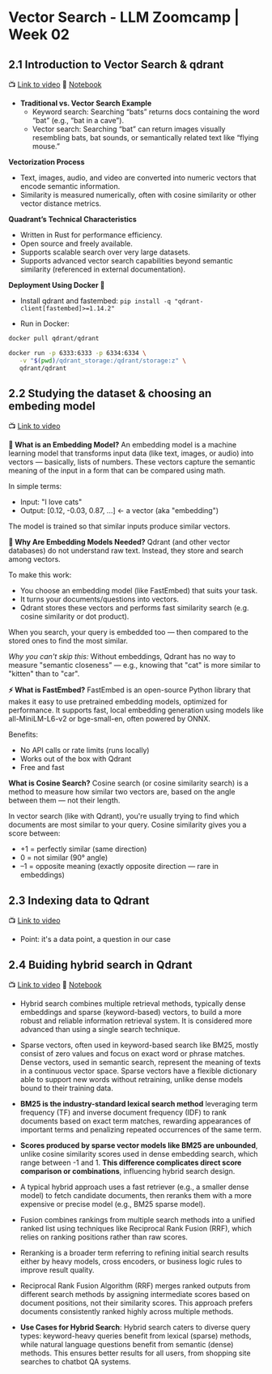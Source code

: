 # Vector Search - LLM Zoomcamp | Week 02



## 2.1 Introduction to Vector Search & qdrant

📺 [Link to video](https://www.youtube.com/watch?v=cX2vO1q2BGE)
📕 [Notebook](./sematic_search.ipynb)

- **Traditional vs. Vector Search Example**
    - Keyword search: Searching “bats” returns docs containing the word “bat” (e.g., “bat in a cave”).
    - Vector search: Searching “bat” can return images visually resembling bats, bat sounds, or semantically related text like “flying mouse.”

**Vectorization Process**

- Text, images, audio, and video are converted into numeric vectors that encode semantic information.
- Similarity is measured numerically, often with cosine similarity or other vector distance metrics.

**Quadrant’s Technical Characteristics**

- Written in Rust for performance efficiency.
- Open source and freely available.
- Supports scalable search over very large datasets.
- Supports advanced vector search capabilities beyond semantic similarity (referenced in external documentation).

**Deployment Using Docker 🐳**

- Install qdrant and fastembed:
`pip install -q "qdrant-client[fastembed]>=1.14.2"`

- Run in Docker:
```bash
docker pull qdrant/qdrant

docker run -p 6333:6333 -p 6334:6334 \
   -v "$(pwd)/qdrant_storage:/qdrant/storage:z" \
   qdrant/qdrant
```

## 2.2 Studying the dataset & choosing an embeding model
📺 [Link to video](https://www.youtube.com/watch?v=4lX6sbdrs84)

**🧠 What is an Embedding Model?**
An embedding model is a machine learning model that transforms input data (like text, images, or audio) into vectors — basically, lists of numbers. These vectors capture the semantic meaning of the input in a form that can be compared using math.

In simple terms:
- Input: "I love cats"
- Output: [0.12, -0.03, 0.87, ...] ← a vector (aka "embedding")

The model is trained so that similar inputs produce similar vectors.

**🧭 Why Are Embedding Models Needed?**
Qdrant (and other vector databases) do not understand raw text. Instead, they store and search among vectors.

To make this work:

- You choose an embedding model (like FastEmbed) that suits your task.
- It turns your documents/questions into vectors.
- Qdrant stores these vectors and performs fast similarity search (e.g. cosine similarity or dot product).

When you search, your query is embedded too — then compared to the stored ones to find the most similar.

*Why you can't skip this:*
Without embeddings, Qdrant has no way to measure "semantic closeness" — e.g., knowing that "cat" is more similar to "kitten" than to "car".

**⚡ What is FastEmbed?**
FastEmbed is an open-source Python library that makes it easy to use pretrained embedding models, optimized for performance. It supports fast, local embedding generation using models like all-MiniLM-L6-v2 or bge-small-en, often powered by ONNX.

Benefits:

- No API calls or rate limits (runs locally)
- Works out of the box with Qdrant
- Free and fast


**What is Cosine Search?**
Cosine search (or cosine similarity search) is a method to measure how similar two vectors are, based on the angle between them — not their length.

In vector search (like with Qdrant), you're usually trying to find which documents are most similar to your query. Cosine similarity gives you a score between:

- +1 = perfectly similar (same direction)
- 0 = not similar (90° angle)
- –1 = opposite meaning (exactly opposite direction — rare in embeddings)

## 2.3 Indexing data to Qdrant

📺 [Link to video](https://www.youtube.com/watch?v=TM5WxZ9EqoQ)


- Point: it's a data point, a question in our case

## 2.4 Buiding hybrid search in Qdrant
📺 [Link to video](https://www.youtube.com/watch?v=ZdbIk8AltDU)
📕 [Notebook](./sematic_search.ipynb)

- Hybrid search combines multiple retrieval methods, typically dense embeddings and sparse (keyword-based) vectors, to build a more robust and reliable information retrieval system. It is considered more advanced than using a single search technique.

- Sparse vectors, often used in keyword-based search like BM25, mostly consist of zero values and focus on exact word or phrase matches. Dense vectors, used in semantic search, represent the meaning of texts in a continuous vector space. Sparse vectors have a flexible dictionary able to support new words without retraining, unlike dense models bound to their training data.

- **BM25 is the industry-standard lexical search method** leveraging term frequency (TF) and inverse document frequency (IDF) to rank documents based on exact term matches, rewarding appearances of important terms and penalizing repeated occurrences of the same term.

- **Scores produced by sparse vector models like BM25 are unbounded**, unlike cosine similarity scores used in dense embedding search, which range between -1 and 1. **This difference complicates direct score comparison or combinations**, influencing hybrid search design.

- A typical hybrid approach uses a fast retriever (e.g., a smaller dense model) to fetch candidate documents, then reranks them with a more expensive or precise model (e.g., BM25 sparse model).

- Fusion combines rankings from multiple search methods into a unified ranked list using techniques like Reciprocal Rank Fusion (RRF), which relies on ranking positions rather than raw scores.

- Reranking is a broader term referring to refining initial search results either by heavy models, cross encoders, or business logic rules to improve result quality.

- Reciprocal Rank Fusion Algorithm (RRF) merges ranked outputs from different search methods by assigning intermediate scores based on document positions, not their similarity scores. This approach prefers documents consistently ranked highly across multiple methods.

- **Use Cases for Hybrid Search**: Hybrid search caters to diverse query types: keyword-heavy queries benefit from lexical (sparse) methods, while natural language questions benefit from semantic (dense) methods. This ensures better results for all users, from shopping site searches to chatbot QA systems.